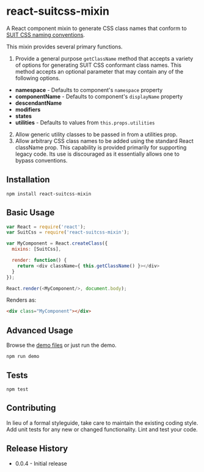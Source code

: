 # react-suitcss-mixin

A React component mixin to generate CSS class names that conform to [SUIT CSS naming conventions](https://github.com/suitcss/suit/blob/master/doc/naming-conventions.md).

This mixin provides several primary functions.

1. Provide a general purpose `getClassName` method that accepts a variety of options for generating SUIT CSS conformant class names.  This method accepts an optional parameter that may contain any of the following options.

  * __namespace__ - Defaults to component's `namespace` property
  * __componentName__ - Defaults to component's `displayName` property
  * __descendantName__
  * __modifiers__
  * __states__
  * __utilities__ - Defaults to values from `this.props.utilities`
2. Allow generic utility classes to be passed in from a utilities prop.
3. Allow arbitrary CSS class names to be added using the standard React className prop.  This capability is provided primarily for supporting legacy code.  Its use is discouraged as it essentially allows one to bypass conventions.

## Installation

```
npm install react-suitcss-mixin
```

## Basic Usage

```JavaScript
var React = require('react');
var SuitCss = require('react-suitcss-mixin');

var MyComponent = React.createClass({
  mixins: [SuitCss],

  render: function() {
    return <div className={ this.getClassName() }></div>
  }
});

React.render(<MyComponent/>, document.body);
```

Renders as:

```html
<div class="MyComponent"></div>
```

## Advanced Usage

Browse the [demo files](https://github.com/brentertz/react-suitcss-mixin/blob/master/demo) or just run the demo.

```
npm run demo
```

## Tests

```
npm test
```

## Contributing

In lieu of a formal styleguide, take care to maintain the existing coding style. Add unit tests for any new or changed functionality. Lint and test your code.

## Release History

* 0.0.4 - Initial release
